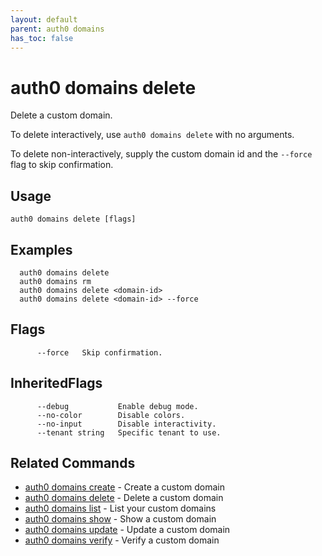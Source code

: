```yaml
---
layout: default
parent: auth0 domains
has_toc: false
---
```

# auth0 domains delete

Delete a custom domain.

To delete interactively, use `auth0 domains delete` with no arguments.

To delete non-interactively, supply the custom domain id and the `--force` flag to skip confirmation.

## Usage
```
auth0 domains delete [flags]
```

## Examples

```
  auth0 domains delete
  auth0 domains rm
  auth0 domains delete <domain-id>
  auth0 domains delete <domain-id> --force
```


## Flags

```
      --force   Skip confirmation.
```


## InheritedFlags

```
      --debug           Enable debug mode.
      --no-color        Disable colors.
      --no-input        Disable interactivity.
      --tenant string   Specific tenant to use.
```


## Related Commands

- [auth0 domains create](auth0_domains_create.md) - Create a custom domain
- [auth0 domains delete](auth0_domains_delete.md) - Delete a custom domain
- [auth0 domains list](auth0_domains_list.md) - List your custom domains
- [auth0 domains show](auth0_domains_show.md) - Show a custom domain
- [auth0 domains update](auth0_domains_update.md) - Update a custom domain
- [auth0 domains verify](auth0_domains_verify.md) - Verify a custom domain


